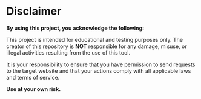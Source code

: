 # Disclaimer

**By using this project, you acknowledge the following:**

This project is intended for educational and testing purposes only. The creator of this repository is **NOT** responsible for any damage, misuse, or illegal activities resulting from the use of this tool. 

It is your responsibility to ensure that you have permission to send requests to the target website and that your actions comply with all applicable laws and terms of service.

**Use at your own risk.**
